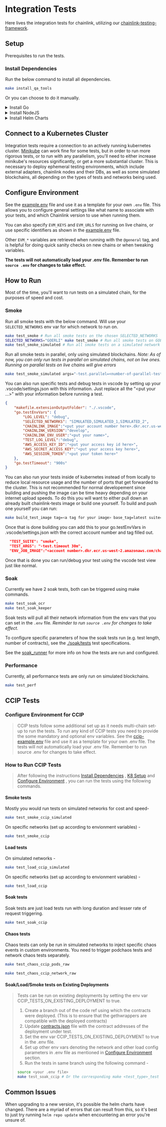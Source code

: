# Integration Tests

Here lives the integration tests for chainlink, utilizing our [chainlink-testing-framework](https://github.com/smartcontractkit/chainlink-testing-framework).

## Setup

Prerequisites to run the tests.

### Install Dependencies

Run the below command to install all dependencies.

```sh
make install_qa_tools
```

Or you can choose to do it manually.

<details>
  <summary>Install Go</summary>

  [Install](https://go.dev/doc/install)
</details>

<details>
  <summary>Install NodeJS</summary>

  [Install](https://nodejs.org/en/download/)
</details>

<details>
  <summary>Install Helm Charts</summary>

  [Install Helm](https://helm.sh/docs/intro/install/#through-package-managers) if you don't already have it. Then add necessary charts with the below commands.

  ```sh
  helm repo add chainlink-qa https://raw.githubusercontent.com/smartcontractkit/qa-charts/gh-pages/
  helm repo add bitnami https://charts.bitnami.com/bitnami
  helm repo update
  ```

</details>

## Connect to a Kubernetes Cluster

Integration tests require a connection to an actively running kubernetes cluster. [Minikube](https://minikube.sigs.k8s.io/docs/start/)
can work fine for some tests, but in order to run more rigorous tests, or to run with any parallelism, you'll need to either
increase minikube's resources significantly, or get a more substantial cluster.
This is necessary to deploy ephemeral testing environments, which include external adapters, chainlink nodes and their DBs,
as well as some simulated blockchains, all depending on the types of tests and networks being used.


## Configure Environment

See the [example.env](./example.env) file and use it as a template for your own `.env` file. This allows you to configure general settings like what name to associate with your tests, and which Chainlink version to use when running them.

You can also specify `EVM_KEYS` and `EVM_URLS` for running on live chains, or use specific identifiers as shown in the [example.env](./example.env) file.

Other `EVM_*` variables are retrieved when running with the `@general` tag, and is helpful for doing quick sanity checks on new chains or when tweaking variables.

**The tests will not automatically load your .env file. Remember to run `source .env` for changes to take effect.**
## How to Run

Most of the time, you'll want to run tests on a simulated chain, for the purposes of speed and cost.

### Smoke

Run all smoke tests with the below command. Will use your `SELECTED_NETWORKS` env var for which network to run on.

```sh
make test_smoke # Run all smoke tests on the chosen SELECTED_NETWORKS
SELECTED_NETWORKS="GOERLI" make test_smoke # Run all smoke tests on GOERLI network
make test_smoke_simulated # Run all smoke tests on a simulated network
```

Run all smoke tests in parallel, only using simulated blockchains. *Note: As of now, you can only run tests in parallel on simulated chains, not on live ones. Running on parallel tests on live chains will give errors*

```sh
make test_smoke_simulated args="-test.parallel=<number-of-parallel-tests>"
```

You can also run specific tests and debug tests in vscode by setting up your .vscode/settings.json with this information. Just replace all the "<put your ...>" with your information before running a test.

```json
{
    "makefile.extensionOutputFolder": "./.vscode",
    "go.testEnvVars": {
        "LOG_LEVEL": "debug",
        "SELECTED_NETWORKS": "SIMULATED,SIMULATED_1,SIMULATED_2",
        "CHAINLINK_IMAGE":"<put your account number here>.dkr.ecr.us-west-2.amazonaws.com/chainlink",
        "CHAINLINK_VERSION":"develop",
        "CHAINLINK_ENV_USER":"<put your name>",
        "TEST_LOG_LEVEL":"debug",
        "AWS_ACCESS_KEY_ID":"<put your access key id here>",
        "AWS_SECRET_ACCESS_KEY":"<put your access key here>",
        "AWS_SESSION_TOKEN":"<put your token here>"
    },
    "go.testTimeout": "900s"
}
```

You can also run your tests inside of kubernetes instead of from locally to reduce local resource usage and the number of ports that get forwarded to the cluster. This is not recommended for normal developement since building and pushing the image can be time heavy depending on your internet upload speeds. To do this you will want to either pull down an already built chainlink-tests image or build one yourself. To build and push one yourself you can run:

```sh
make build_test_image tag=<a tag for your image> base_tag=latest suite="smoke soak chaos reorg migration performance" push=true
```

Once that is done building you can add this to your go.testEnvVars in .vscode/settings.json with the correct account number and tag filled out.

```json
  "TEST_SUITE": "smoke",
  "TEST_ARGS": "-test.timeout 30m",
  "ENV_JOB_IMAGE":"<account number>.dkr.ecr.us-west-2.amazonaws.com/chainlink-env-tests:<tag you used in the build step>",
```

Once that is done you can run/debug your test using the vscode test view just like normal.

### Soak

Currently we have 2 soak tests, both can be triggered using make commands.

```sh
make test_soak_ocr
make test_soak_keeper
```

Soak tests will pull all their network information from the env vars that you can set in the `.env` file. *Reminder to run `source .env` for changes to take effect.*

To configure specific parameters of how the soak tests run (e.g. test length, number of contracts), see the [./soak/tests](./soak/tests/) test specifications.

See the [soak_runner](./soak/soak_runner_test.go) for more info on how the tests are run and configured.

### Performance

Currently, all performance tests are only run on simulated blockchains.

```sh
make test_perf
```

## CCIP Tests

### Configure Environment for CCIP

> CCIP tests follow some additional set up as it needs multi-chain set-up to run the tests. 
> To run any kind of CCIP tests you need to provide the some mandatory and optional env variables. 
> See the [ccip-example.env](./ccip-example.env) file and use it as a template for your own .env file.
> The tests will not automatically load your .env file. Remember to run source .env for changes to take effect.



### How to Run CCIP Tests

>After following the instructions [Install Dependencies](#setup) , [K8 Setup](#connect-to-a-kubernetes-cluster) 
>and [Configure Environment](#configure-environment-for-ccip) , you can run the tests using the following commands.

#### Smoke tests   
Mostly you would run tests on simulated networks for cost and speed-
```sh
make test_smoke_ccip_simulated
```
On specific networks (set up according to envionment variables) -
```sh
make test_smoke_ccip
```

#### Load tests
On simulated networks -
```sh
make test_load_ccip_simulated
```
On specific networks (set up according to envionment variables) -
```sh
make test_load_ccip
```

#### Soak tests
Soak tests are just load tests run with long duration and lesser rate of request triggering.
```sh
make test_soak_ccip
```

#### Chaos tests
Chaos tests can only be run in simulated networks to inject specific chaos events in custom environments.
You need to trigger podchaos tests and network chaos tests separately.

```sh
make test_chaos_ccip_pods_raw
```

```sh
make test_chaos_ccip_network_raw
```
#### Soak/Load/Smoke tests on Existing Deployments
> Tests can be run on existing deployments by setting the env var CCIP_TESTS_ON_EXISTING_DEPLOYMENT to true.
> 1. Create a branch out of the code ref using which the contracts were deployed. (This is to ensure that the gethwrappers are compatible with the deployed contracts)
> 2. Update [contracts.json](./contracts/ccip/laneconfig/contracts.json) file with the contract addresses of the deployment under test.
> 3. Set the env var CCIP_TESTS_ON_EXISTING_DEPLOYMENT to true in the .env file.
> 4. Set up other env vars denoting the network and other load config parameters in .env file as mentioned in [Configure Environment](#configure-environment-for-ccip) section.
> 5. Run the tests in same branch using the following command -
> ```sh
> source <your .env file>
> make test_soak_ccip # Or the corresponding make <test_type>_test command for load or smoke tests
> ```

## Common Issues

When upgrading to a new version, it's possible the helm charts have changed. There are a myriad of errors that can result from this, so it's best to just try running `helm repo update` when encountering an error you're unsure of.
